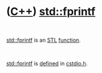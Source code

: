 
 

 

 

 

 

([C++](Cpp.md)) [std::fprintf](CppFprintf.md)
===============================================

 

[std::fprintf](CppFprintf.md) is an [STL](CppStl.md)
[function](CppFunction.md).

 

[std::fprintf](CppFprintf.md) is [defined](CppDefinition.md) in
[cstdio.h](CppCstdioH.md).

 

 

 

 

 

 


